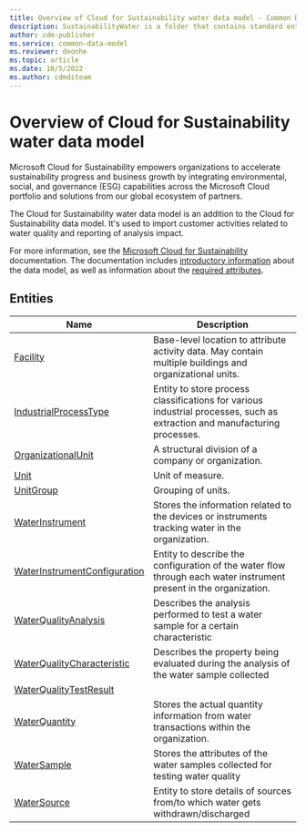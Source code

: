 ```yaml
---
title: Overview of Cloud for Sustainability water data model - Common Data Model | Microsoft Docs
description: SustainabilityWater is a folder that contains standard entities related to the Common Data Model.
author: cdm-publisher
ms.service: common-data-model
ms.reviewer: deonhe
ms.topic: article
ms.date: 10/5/2022
ms.author: cdmditeam
---
```


# Overview of Cloud for Sustainability water data model

Microsoft Cloud for Sustainability empowers organizations to accelerate sustainability progress and business growth by integrating environmental, social, and governance (ESG) capabilities across the Microsoft Cloud portfolio and solutions from our global ecosystem of partners.

The Cloud for Sustainability water data model is an addition to the Cloud for Sustainability data model. It's used to import customer activities related to water quality and reporting of analysis impact.

For more information, see the [Microsoft Cloud for Sustainability](https://go.microsoft.com/fwlink/?linkid=2193512) documentation. The documentation includes [introductory information](https://go.microsoft.com/fwlink/?linkid=2194529) about the data model, as well as information about the [required attributes](https://go.microsoft.com/fwlink/?linkid=2194273).

## Entities

|Name|Description|
|---|---|
|[Facility](Facility.md)|Base-level location to attribute activity data. May contain multiple buildings and organizational units.|
|[IndustrialProcessType](IndustrialProcessType.md)|Entity to store process classifications for various industrial processes, such as extraction and manufacturing processes.|
|[OrganizationalUnit](OrganizationalUnit.md)|A structural division of a company or organization.|
|[Unit](Unit.md)|Unit of measure.|
|[UnitGroup](UnitGroup.md)|Grouping of units.|
|[WaterInstrument](WaterInstrument.md)|Stores the information related to the devices or instruments tracking water in the organization.|
|[WaterInstrumentConfiguration](WaterInstrumentConfiguration.md)|Entity to describe the configuration of the water flow through each water instrument present in the organization.|
|[WaterQualityAnalysis](WaterQualityAnalysis.md)|Describes the analysis performed to test a water sample for a certain characteristic|
|[WaterQualityCharacteristic](WaterQualityCharacteristic.md)|Describes the property being evaluated during the analysis of the water sample collected|
|[WaterQualityTestResult](WaterQualityTestResult.md)||
|[WaterQuantity](WaterQuantity.md)|Stores the actual quantity information from water transactions within the organization.|
|[WaterSample](WaterSample.md)|Stores the attributes of the water samples collected for testing water quality|
|[WaterSource](WaterSource.md)|Entity to store details of sources from/to which water gets withdrawn/discharged|
